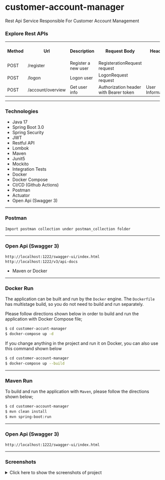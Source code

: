 # customer-account-manager
Rest Api Service Responsible For Customer Account Management

### Explore Rest APIs

<table style="width:100%">
  <tr>
      <th>Method</th>
      <th>Url</th>
      <th>Description</th>
      <th>Request Body</th>
      <th>Header</th>
      <th>Valid Path Variable</th>
      <th>Request Param</th>
      <th>No Path Variable</th>
  </tr>
  <tr>
      <td>POST</td>
      <td>/register</td>
      <td>Register a new user</td>
      <td>RegisterationRequest request</td>
      <td></td>
      <td></td>
      <td></td>
      <td></td>
  </tr>
  <tr>
      <td>POST</td>
      <td>/logon</td>
      <td>Logon user </td>
      <td>LogonRequest request</td>
      <td></td>
      <td></td>
      <td></td>
      <td></td>
  </tr>

  <tr>
    <td>POST</td>
    <td>/account/overview</td>
    <td>Get user info</td>
    <td>Authorization header with Bearer token</td>
    <td>User Information</td>
    <td></td>
    <td></td>
  </tr>
</table>


---
### Technologies


- Java 17
- Spring Boot 3.0
- Spring Security
- JWT
- Restful API
- Lombok
- Maven
- Junit5
- Mockito
- Integration Tests
- Docker
- Docker Compose
- CI/CD (Github Actions)
- Postman
- Actuator
- Open Api (Swagger 3)

---
### Postman

```
Import postman collection under postman_collection folder
```

---
### Open Api (Swagger 3)

```
http://localhost:1222/swagger-ui/index.html
http://localhost:1222/v3/api-docs
```


- Maven or Docker
---
### Docker Run
The application can be built and run by the `Docker` engine. The `Dockerfile` has multistage build, so you do not need to build and run separately.

Please follow directions shown below in order to build and run the application with Docker Compose file;

```sh
$ cd customer-accunt-manager
$ docker-compose up -d
```

If you change anything in the project and run it on Docker, you can also use this command shown below

```sh
$ cd customer-account-manager
$ docker-compose up --build
```

---
### Maven Run
To build and run the application with `Maven`, please follow the directions shown below;

```sh
$ cd customer-account-manager
$ mvn clean install
$ mvn spring-boot:run
```
---
### Open Api (Swagger 3)

```
http://localhost:1222/swagger-ui/index.html
```

---
### Screenshots

<details>
<summary>Click here to show the screenshots of project</summary>
    <p> Figure 1 </p>
    <img src ="screenshots/Screenshot 2024-06-14 at 11.52.02.png">
    <p> Figure 2 </p>
    <img src ="screenshots/Screenshot 2024-06-14 at 18.40.08.png">
    <p> Figure 3 </p>
    <img src ="screenshots/Screenshot 2024-06-14 at 18.40.12.png">
    <p> Figure 4 </p>
    <img src ="screenshots/Screenshot 2024-06-14 at 18.40.16.png">
    <p> Figure 5 </p>
    <img src ="screenshots/Screenshot 2024-06-14 at 18.40.19.png">
    <p> Figure 6 </p>
    <img src ="screenshots/Screenshot 2024-06-14 at 18.40.01.png">
</details>

